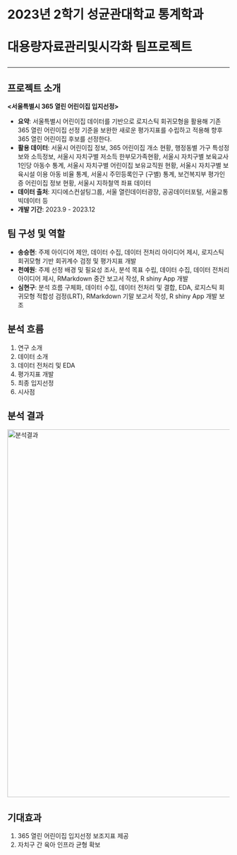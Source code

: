 # 2023년 2학기 성균관대학교 통계학과 <br><br> 대용량자료관리및시각화 팀프로젝트 <hr>
## 프로젝트 소개
<b><서울특별시 365 열린 어린이집 입지선정></b>

- <b>요약</b>: 서울특별시 어린이집 데이터를 기반으로 로지스틱 회귀모형을 활용해 기존 365 열린 어린이집 선정 기준을 보완한 새로운 평가지표를 수립하고 적용해 향후 365 열린 어린이집 후보를 선정한다.
- <b>활용 데이터</b>: 서울시 어린이집 정보, 365 어린이집 개소 현황, 행정동별 가구 특성정보와 소득정보, 서울시 자치구별 저소득 한부모가족현황, 서울시 자치구별 보육교사 1인당 아동수 통계, 서울시 자치구별 어린이집 보유교직원 현황, 서울시 자치구별 보육시설 이용 아동 비율 통계, 서울시 주민등록인구 (구별) 통계, 보건복지부 평가인증 어린이집 정보 현황, 서울시 지하철역 좌표 데이터
- <b>데이터 출처</b>: 지디에스컨설팅그룹, 서울 열린데이터광장, 공공데이터포털, 서울교통빅데이터 등
- <b>개발 기간</b>: 2023.9 - 2023.12


## 팀 구성 및 역할
- <b>송승현</b>: 주제 아이디어 제안, 데이터 수집, 데이터 전처리 아이디어 제시, 로지스틱 회귀모형 기반 회귀계수 검정 및 평가지표 개발
- <b>천예원</b>: 주제 선정 배경 및 필요성 조사, 분석 목표 수립, 데이터 수집, 데이터 전처리 아이디어 제시, RMarkdown 중간 보고서 작성, R shiny App 개발
- <b>심현구</b>: 분석 흐름 구체화, 데이터 수집, 데이터 전처리 및 결합, EDA,  로지스틱 회귀모형 적합성 검정(LRT), RMarkdown 기말 보고서 작성, R shiny App 개발 보조


## 분석 흐름
1. 연구 소개
2. 데이터 소개
3. 데이터 전처리 및 EDA
4. 평가지표 개발
5. 최종 입지선정
6. 시사점


## 분석 결과
<img width="835" alt="분석결과" src="https://github.com/99shimshim/Large-Data-Management-and-Data-Visualization/assets/140596861/850700fc-2905-4a69-a1ec-9f7cdbef9de5">


## 기대효과
1. 365 열린 어린이집 입지선정 보조지표 제공
2. 자치구 간 육아 인프라 균형 확보
   
